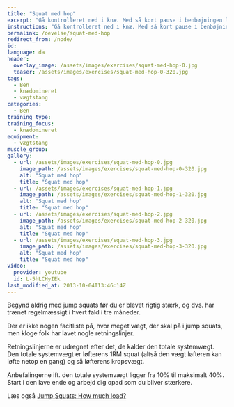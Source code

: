 ```yaml
---
title: "Squat med hop"
excerpt: "Gå kontrolleret ned i knæ. Med så kort pause i benbøjningen laver du et eksplosivt spring."
instructions: "Gå kontrolleret ned i knæ. Med så kort pause i benbøjningen laver du et eksplosivt spring."
permalink: /oevelse/squat-med-hop
redirect_from: /node/
id: 
language: da
header:
  overlay_image: /assets/images/exercises/squat-med-hop-0.jpg
  teaser: /assets/images/exercises/squat-med-hop-0-320.jpg
tags:
  - Ben
  - knædomineret
  - vægtstang
categories:
  - Ben
training_type: 
training_focus: 
  - knædomineret
equipment:
  - vægtstang
muscle_group:
gallery:
  - url: /assets/images/exercises/squat-med-hop-0.jpg
    image_path: /assets/images/exercises/squat-med-hop-0-320.jpg
    alt: "Squat med hop"
    title: "Squat med hop"
  - url: /assets/images/exercises/squat-med-hop-1.jpg
    image_path: /assets/images/exercises/squat-med-hop-1-320.jpg
    alt: "Squat med hop"
    title: "Squat med hop"
  - url: /assets/images/exercises/squat-med-hop-2.jpg
    image_path: /assets/images/exercises/squat-med-hop-2-320.jpg
    alt: "Squat med hop"
    title: "Squat med hop"
  - url: /assets/images/exercises/squat-med-hop-3.jpg
    image_path: /assets/images/exercises/squat-med-hop-3-320.jpg
    alt: "Squat med hop"
    title: "Squat med hop"
video:
  provider: youtube
  id: L-5hLCHyIEk
last_modified_at: 2013-10-04T13:46:14Z
---
```


Begynd aldrig med jump squats før du er blevet rigtig stærk, og dvs. har trænet regelmæssigt i hvert fald i tre måneder.

Der er ikke nogen facitliste på, hvor meget vægt, der skal på i jump squats, men kloge folk har lavet nogle retningslinjer.

Retningslinjerne er udregnet efter det, de kalder den totale systemvægt. Den totale systemvægt er løfterens 1RM squat (altså den vægt løfteren kan løfte netop en gang) og så løfterens kropsvægt.

Anbefalingerne ift. den totale systemvægt ligger fra 10% til maksimalt 40%. Start i den lave ende og arbejd dig opad som du bliver stærkere.

Læs også [Jump Squats: How much load?](http://www.dieselcrew.com/articles-pdf/DC-IM-JumpSquats.pdf)
